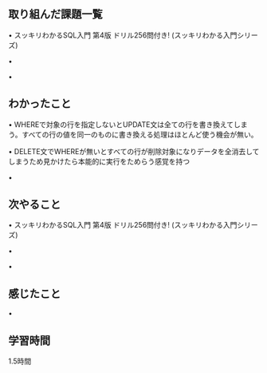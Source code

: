 ## 取り組んだ課題一覧
• スッキリわかるSQL入門 第4版 ドリル256問付き! (スッキリわかる入門シリーズ)


• 


• 


## わかったこと
• WHEREで対象の行を指定しないとUPDATE文は全ての行を書き換えてしまう。すべての行の値を同一のものに書き換える処理はほとんど使う機会が無い。

• DELETE文でWHEREが無いとすべての行が削除対象になりデータを全消去してしまうため見かけたら本能的に実行をためらう感覚を持つ


• 


## 次やること
• スッキリわかるSQL入門 第4版 ドリル256問付き! (スッキリわかる入門シリーズ)


• 


• 

## 感じたこと
• 


## 学習時間
1.5時間